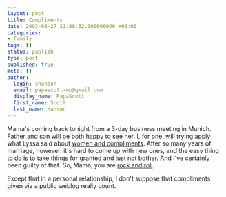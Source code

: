 ```yaml
---
layout: post
title: Compliments
date: 2003-08-27 21:08:32.000000000 +02:00
categories:
- family
tags: []
status: publish
type: post
published: true
meta: {}
author:
  login: shanson
  email: papascott-wp@gmail.com
  display_name: PapaScott
  first_name: Scott
  last_name: Hanson
---
```

<p>Mama's coming back tonight from a 3-day business meeting in Munich. Father and son will be both happy to see her. I, for one, will trying apply what Lyssa said about <a title="Lyssas Lounge - Die Kunst des Kompliments" href="http://lyssaslounge.diaryland.com/030823_15.html">women and compliments</a>. After so many years of marriage, however, it's hard to come up with new ones, and the easy thing to do is to take things for granted and just not bother. And I've certainly been guilty of that. So, Mama, you are <a title="Read Lyssa for explanation" href="http://lyssaslounge.diaryland.com/030823_15.html">rock and roll</a>. </p>
<p>Except that in a personal relationship, I don't suppose that compliments given via a public weblog really count.</p>
